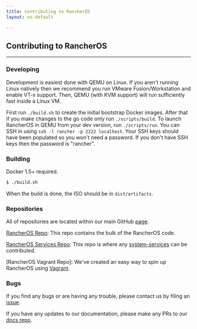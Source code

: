```yaml
---
title: Contributing to RancherOS
layout: os-default

---
```


## Contributing to RancherOS
---

### Developing

Development is easiest done with QEMU on Linux.  If you aren't running Linux natively then we recommend you run VMware Fusion/Workstation and enable VT-x support.  Then, QEMU (with KVM support) will run sufficiently fast inside a Linux VM.

First run `./build.sh` to create the initial bootstrap Docker images.  After that if you make changes to the go code only run `./scripts/build`.  To launch RancherOS in QEMU from your dev version, run `./scripts/run`.  You can SSH in using `ssh -l rancher -p 2222 localhost`.  Your SSH keys should have been populated so you won't need a password.  If you don't have SSH keys then the password is "rancher".

### Building

Docker 1.5+ required.

```bash
$ ./build.sh
```

When the build is done, the ISO should be in `dist/artifacts`.

### Repositories

All of repositories are located within our main GitHub [page](https://github.com/rancher). 

[RancherOS Repo](https://github.com/rancher/os): This repo contains the bulk of the RancherOS code.

[RancherOS Services Repo](https://github.com/rancher/os-services): This repo is where any [system-services]({{site.baseurl}}/os/system-services/) can be contributed.

[RancherOS Vagrant Repo]: We've created an easy way to spin up RancherOS using [Vagrant]({{site.baseurl}}/os/getting-started/docs). 


### Bugs

If you find any bugs or are having any trouble, please contact us by filing an [issue](https://github.com/rancher/os/issues/new). 

If you have any updates to our documentation, please make any PRs to our [docs repo](https://github.com/rancher/rancher.github.io).

<br>
<br>